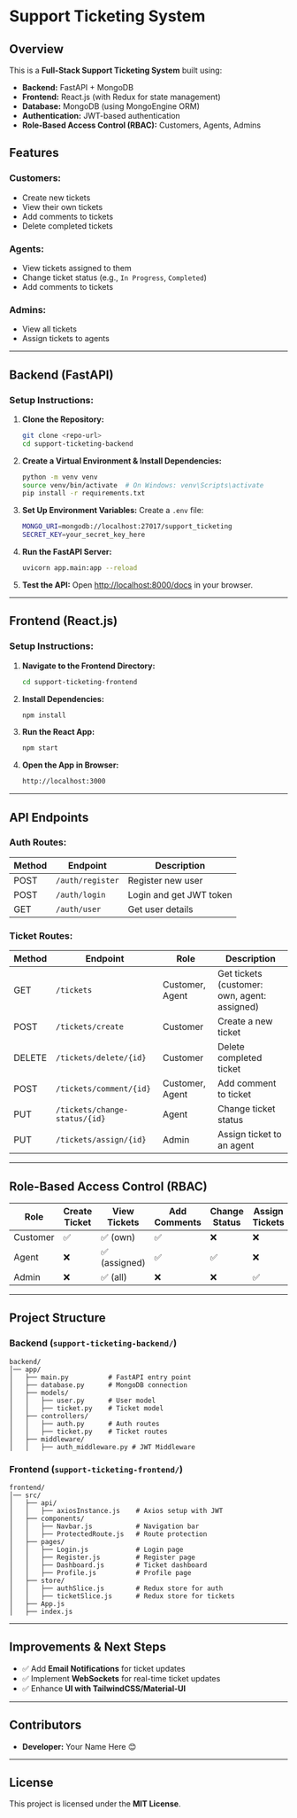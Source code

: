 # Support Ticketing System

## Overview
This is a **Full-Stack Support Ticketing System** built using:
- **Backend:** FastAPI + MongoDB
- **Frontend:** React.js (with Redux for state management)
- **Database:** MongoDB (using MongoEngine ORM)
- **Authentication:** JWT-based authentication
- **Role-Based Access Control (RBAC):** Customers, Agents, Admins

## Features
### **Customers:**
- Create new tickets
- View their own tickets
- Add comments to tickets
- Delete completed tickets

### **Agents:**
- View tickets assigned to them
- Change ticket status (e.g., `In Progress`, `Completed`)
- Add comments to tickets

### **Admins:**
- View all tickets
- Assign tickets to agents

---

## **Backend (FastAPI)**
### **Setup Instructions:**
1. **Clone the Repository:**
   ```sh
   git clone <repo-url>
   cd support-ticketing-backend
   ```
2. **Create a Virtual Environment & Install Dependencies:**
   ```sh
   python -m venv venv
   source venv/bin/activate  # On Windows: venv\Scripts\activate
   pip install -r requirements.txt
   ```
3. **Set Up Environment Variables:**
   Create a `.env` file:
   ```sh
   MONGO_URI=mongodb://localhost:27017/support_ticketing
   SECRET_KEY=your_secret_key_here
   ```
4. **Run the FastAPI Server:**
   ```sh
   uvicorn app.main:app --reload
   ```
5. **Test the API:** Open [http://localhost:8000/docs](http://localhost:8000/docs) in your browser.

---

## **Frontend (React.js)**
### **Setup Instructions:**
1. **Navigate to the Frontend Directory:**
   ```sh
   cd support-ticketing-frontend
   ```
2. **Install Dependencies:**
   ```sh
   npm install
   ```
3. **Run the React App:**
   ```sh
   npm start
   ```
4. **Open the App in Browser:**
   ```sh
   http://localhost:3000
   ```

---

## **API Endpoints**
### **Auth Routes:**
| Method | Endpoint        | Description |
|--------|---------------|-------------|
| POST   | `/auth/register` | Register new user |
| POST   | `/auth/login`    | Login and get JWT token |
| GET    | `/auth/user`       | Get user details |

### **Ticket Routes:**
| Method | Endpoint              | Role       | Description |
|--------|----------------------|-----------|-------------|
| GET    | `/tickets`            | Customer, Agent | Get tickets (customer: own, agent: assigned) |
| POST   | `/tickets/create`     | Customer  | Create a new ticket |
| DELETE | `/tickets/delete/{id}` | Customer  | Delete completed ticket |
| POST   | `/tickets/comment/{id}` | Customer, Agent | Add comment to ticket |
| PUT    | `/tickets/change-status/{id}` | Agent | Change ticket status |
| PUT    | `/tickets/assign/{id}` | Admin | Assign ticket to an agent |

---

## **Role-Based Access Control (RBAC)**
| Role      | Create Ticket | View Tickets | Add Comments | Change Status | Assign Tickets |
|-----------|--------------|--------------|--------------|--------------|--------------|
| Customer  | ✅           | ✅ (own)      | ✅            | ❌           | ❌           |
| Agent     | ❌           | ✅ (assigned) | ✅            | ✅           | ❌           |
| Admin     | ❌           | ✅ (all)      | ❌            | ❌           | ✅           |

---

## **Project Structure**
### **Backend (`support-ticketing-backend/`)**
```
backend/
│── app/
│   ├── main.py          # FastAPI entry point
│   ├── database.py      # MongoDB connection
│   ├── models/
│   │   ├── user.py      # User model
│   │   ├── ticket.py    # Ticket model
│   ├── controllers/
│   │   ├── auth.py      # Auth routes
│   │   ├── ticket.py    # Ticket routes
│   ├── middleware/
│   │   ├── auth_middleware.py # JWT Middleware
```

### **Frontend (`support-ticketing-frontend/`)**
```
frontend/
│── src/
│   ├── api/
│   │   ├── axiosInstance.js    # Axios setup with JWT
│   ├── components/
│   │   ├── Navbar.js           # Navigation bar
│   │   ├── ProtectedRoute.js   # Route protection
│   ├── pages/
│   │   ├── Login.js            # Login page
│   │   ├── Register.js         # Register page
│   │   ├── Dashboard.js        # Ticket dashboard
│   │   ├── Profile.js          # Profile page
│   ├── store/
│   │   ├── authSlice.js        # Redux store for auth
│   │   ├── ticketSlice.js      # Redux store for tickets
│   ├── App.js
│   ├── index.js
```

---

## **Improvements & Next Steps**
- ✅ Add **Email Notifications** for ticket updates
- ✅ Implement **WebSockets** for real-time ticket updates
- ✅ Enhance **UI with TailwindCSS/Material-UI**

---

## **Contributors**
- **Developer:** Your Name Here 😊

---

## **License**
This project is licensed under the **MIT License**.

